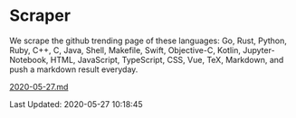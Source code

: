 # Scraper

We scrape the github trending page of these languages: Go, Rust, Python, Ruby, C++, C, Java, Shell, Makefile, Swift, Objective-C, Kotlin, Jupyter-Notebook, HTML, JavaScript, TypeScript, CSS, Vue, TeX, Markdown, and push a markdown result everyday.

[2020-05-27.md](https://github.com/yangwenmai/Scraper/blob/master/2020-05-27.md)

Last Updated: 2020-05-27 10:18:45